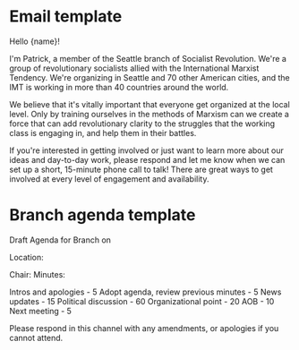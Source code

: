 # Email template
Hello {name}!

I'm Patrick, a member of the Seattle branch of Socialist Revolution. We're a group of revolutionary socialists allied with the International Marxist Tendency. We're organizing in Seattle and 70 other American cities, and the IMT is working in more than 40 countries around the world. 

We believe that it's vitally important that everyone get organized at the local level. Only by training ourselves in the methods of Marxism can we create a force that can add revolutionary clarity to the struggles that the working class is engaging in, and help them in their battles. 

If you're interested in getting involved or just want to learn more about our ideas and day-to-day work, please respond and let me know when we can set up a short, 15-minute phone call to talk! There are great ways to get involved at every level of engagement and availability.

# Branch agenda template
Draft Agenda for Branch on 

Location: 

Chair:
Minutes:

Intros and apologies - 5
Adopt agenda, review previous minutes - 5
News updates - 15
Political discussion - 60
Organizational point - 20
AOB - 10
Next meeting - 5

Please respond in this channel with any amendments, or apologies if you cannot attend.